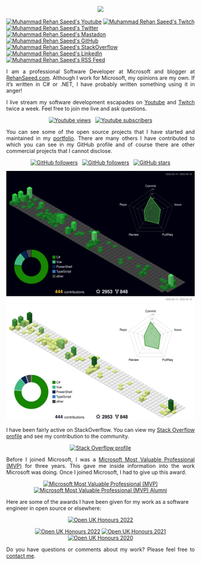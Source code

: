 <p align="center"><img src="https://media.githubusercontent.com/media/RehanSaeed/RehanSaeed/main/Images/Muhammad-Rehan-Saeed-1600x300.jpg"/></p>

[![Muhammad Rehan Saeed's Youtube](https://img.shields.io/badge/-Youtube-blue?style=flat-square&logo=youtube&logoColor=white&color=FF0000&link=https://www.youtube.com/c/MuhammadRehanSaeed)](https://www.youtube.com/c/MuhammadRehanSaeed)
[![Muhammad Rehan Saeed's Twitch](https://img.shields.io/badge/-Twitch-blue?style=flat-square&logo=twitch&logoColor=white&color=9147FF&link=https://www.twitch.tv/rehansaeeduk)](https://www.twitch.tv/rehansaeeduk)
[![Muhammad Rehan Saeed's Twitter](https://img.shields.io/badge/-@RehanSaeedUK-%231DA1F2?style=flat-square&logo=twitter&logoColor=ffffff)](https://twitter.com/RehanSaeedUK)
[![Muhammad Rehan Saeed's Mastadon](https://img.shields.io/badge/-hachyderm.io/@RehanSaeed-%233088d4?style=flat-square&logo=mastodon&logoColor=ffffff)](https://hachyderm.io/@RehanSaeed)
[![Muhammad Rehan Saeed's GitHub](https://img.shields.io/badge/-@RehanSaeed-%23181717?style=flat-square&logo=github)](https://github.com/RehanSaeed)
[![Muhammad Rehan Saeed's StackOverflow](https://img.shields.io/badge/-StackOverflow-blue?style=flat-square&logo=stackoverflow&color=F8F9F9&link=https://stackoverflow.com/users/1212017/muhammad-rehan-saeed)](https://stackoverflow.com/users/1212017/muhammad-rehan-saeed)
[![Muhammad Rehan Saeed's LinkedIn](https://img.shields.io/badge/-LinkedIn-blue?style=flat-square&logo=Linkedin&logoColor=white&link=https://www.linkedin.com/in/muhammad-rehan-saeed/)](https://www.linkedin.com/in/muhammad-rehan-saeed/)
[![Muhammad Rehan Saeed's RSS Feed](https://img.shields.io/badge/-RSS-blue?style=flat-square&logo=rss&logoColor=white&color=E07C21&link=https://rehansaeed.com/rss.xml)](https://rehansaeed.com/rss.xml)

<p align="justify">I am a professional Software Developer at Microsoft and blogger at <a href="https://rehansaeed.com/">RehanSaeed.com</a>. Although I work for Microsoft, my opinions are my own. If it’s written in C# or .NET, I have probably written something using it in anger!</p>

<p align="justify">
    I live stream my software development escapades on
    <a href="https://www.youtube.com/c/MuhammadRehanSaeed">Youtube</a> and
    <a href="https://www.twitch.tv/rehansaeeduk">Twitch</a> twice a week. Feel free to join me
    live and ask questions.
</p>
        
<p align="center">
    <a href="https://www.youtube.com/c/MuhammadRehanSaeed"><img alt="Youtube views" height="30" src="https://img.shields.io/youtube/channel/views/UC6geox4JkY11093RqecELGA?style=social"/></a>
    ‏‏‎ ‎
    <a href="https://www.youtube.com/c/MuhammadRehanSaeed"><img alt="Youtube subscribers" height="30" src="https://img.shields.io/youtube/channel/subscribers/UC6geox4JkY11093RqecELGA?style=social"/></a>
</p>

<p align="justify">You can see some of the open source projects that I have started and maintained in my <a href="https://rehansaeed.com/portfolio/">portfolio</a>. There are many others I have contributed to which you can see in my GitHub profile and of course there are other commercial projects that I cannot disclose.</p>

<p align="center">
    <a href="https://github.com/sponsors/RehanSaeed"><img alt="GitHub followers" height="30" src="https://img.shields.io/github/sponsors/RehanSaeed?logo=github&style=social"/></a>
    ‏‏‎ ‎
    <a href="https://github.com/RehanSaeed?tab=followers"><img alt="GitHub followers" height="30" src="https://img.shields.io/github/followers/RehanSaeed?style=social"/></a>
    ‏‏‎ ‎
    <a href="https://github.com/RehanSaeed"><img alt="GitHub stars" height="30" src="https://img.shields.io/github/stars/RehanSaeed?style=social"/></a>
</p>

<p align="center">
<img align="center" alt="Muhammad Rehan Saeed's GitHub statistics" src="profile-3d-contrib/profile-night-green.svg#gh-dark-mode-only" />
<img align="center" alt="Muhammad Rehan Saeed's GitHub statistics" src="profile-3d-contrib/profile-green-animate.svg#gh-light-mode-only" />
</p>

<p align="justify">I have been fairly active on StackOverflow. You can view my <a href="https://stackoverflow.com/story/muhammad-rehan-saeed">Stack Overflow profile</a> and see my contribution to the community.</p>
          
<p align="center"><a href="https://stackoverflow.com/users/1212017/muhammad-rehan-saeed"><img alt="Stack Overflow profile" height="58" width="208" src="https://stackoverflow.com/users/flair/1212017.png?theme=dark"/></a></p>
  
<p align="justify">Before I joined Microsoft, I was a <a href="https://mvp.microsoft.com/en-us/PublicProfile/5001654?fullName=Muhammad%20Rehan%20Saeed">Microsoft Most Valuable Professional (MVP)</a> for three years. This gave me inside information into the work Microsoft was doing. Once I joined Microsoft, I had to give up this award.</p>

<p align="center">
  <a href="https://mvp.microsoft.com/en-us/PublicProfile/5001654?fullName=Muhammad%20Rehan%20Saeed"><img alt="Microsoft Most Valuable Professional (MVP)" height="84" width="208" src="https://media.githubusercontent.com/media/RehanSaeed/RehanSaeed/main/Images/Microsoft-Most-Valuable-Professional-750x303.png"/></a>
  <a href="https://mvp.microsoft.com/en-us/PublicProfile/5001654?fullName=Muhammad%20Rehan%20Saeed"><img alt="Microsoft Most Valuable Professional (MVP) Alumni" height="150" width="150" src="https://media.githubusercontent.com/media/RehanSaeed/RehanSaeed/main/Images/Microsoft-Most-Valuable-Professional-Alumni-300x300.png"/></a>
</p>


Here are some of the awards I have been given for my work as a software engineer in open source or elsewhere:

<p align="center">
  <a href="https://rehansaeed.com/open-uk-honouree/"><img alt="Open UK Honours 2022" height="99" width="322" src="https://media.githubusercontent.com/media/RehanSaeed/RehanSaeed/main/Images/Open-UK-Honours-2022-1288x396.jpg"/></a>
</p>
<p align="center">
  <a href="https://www.credly.com/users/muhammad_rehan_saeed/badges"><img alt="Open UK Honours 2022" height="150" width="150" src="https://media.githubusercontent.com/media/RehanSaeed/RehanSaeed/main/Images/Microsoft-Global-Hackathon-2022-300x300.png"/></a>
  <a href="https://www.credly.com/users/muhammad_rehan_saeed/badges"><img alt="Open UK Honours 2021" height="150" width="150" src="https://media.githubusercontent.com/media/RehanSaeed/RehanSaeed/main/Images/Microsoft-Global-Hackathon-2021-300x300.png"/></a>
  <a href="https://www.credly.com/users/muhammad_rehan_saeed/badges"><img alt="Open UK Honours 2020" height="150" width="180" src="https://media.githubusercontent.com/media/RehanSaeed/RehanSaeed/main/Images/Microsoft-Global-Hackathon-2020-350x300.png"/></a>
</p>

<p align="justify">Do you have questions or comments about my work? Please feel free to <a href="https://rehansaeed.com/">contact me</a>.</p>
